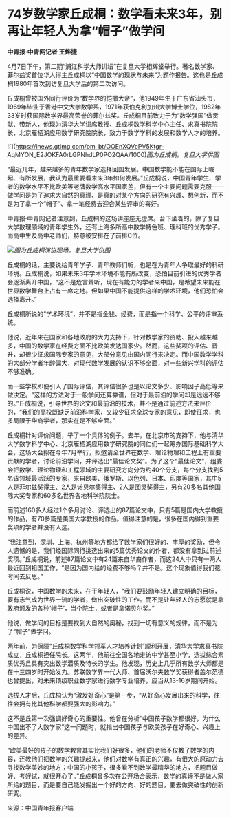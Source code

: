 # 74岁数学家丘成桐：数学看未来3年，别再让年轻人为拿“帽子”做学问

**中青报·中青网记者 王烨捷**

4月7日下午，第二期“浦江科学大师讲坛”在复旦大学相辉堂举行。著名数学家、菲尔兹奖首位华人得主丘成桐以“中国数学的现状与未来”为题作报告。这也是丘成桐1980年首次到访复旦大学后的第二次访问。

丘成桐曾被国外同行评价为“数学界的恺撒大帝”，他1949年生于广东省汕头市，1969年毕业于香港中文大学数学系，1971年获伯克利加州大学博士学位，1982年33岁时获国际数学界最高荣誉的菲尔兹奖。丘成桐目前致力于为“数学强国”做贡献、带新人，他现为清华大学讲席教授、丘成桐数学科学中心主任、求真书院院长，北京雁栖湖应用数学研究院院长，致力于数学学科的发展和数学人才的培养。

![](https://inews.gtimg.com/om_bt/OOEnXQVcPV5Ktgr-
AqMYON_E2JOKFA0rLGPNhdLP0PO2QAA/1000)_图为丘成桐。复旦大学供图_

“最近几年，越来越多的青年数学家选择回国发展。中国数学能不能在国际上崛起、有所发展，我认为最重要看未来3年如何发展。”丘成桐说，中国青年学生、学者的数学水平不比欧美等老牌数学高水平国家差，但有一个主要问题需要克服——做学问是为了追求大自然的真理、是真的对某个方向的研究有兴趣、想创新，而不是为了拿一个“帽子”、拿一笔经费去迎合某些评审的喜好。

中青报·中青网记者注意到，丘成桐的这场讲座座无虚席。台下坐着的，除了复旦大学数理领域的青年学生外，还有上海多所高中数学特色班、理科班的优秀学子。而高中生及高中老师们，特意被安排在了前排C位。

![](https://inews.gtimg.com/om_bt/OP_rzNc0INKO8ECPDVe6GoCVvsKisjLElH2WBN8hhXVAwAA/1000)_图为丘成桐演讲现场。复旦大学供图_

丘成桐的话，主要说给青年学子、青年教师们听，也是在为青年人争取最好的科研环境。丘成桐说，如果未来3年学术环境不能有所改变，恐怕目前引进的优秀学者会逐渐离开中国，“这不是危言耸听，现在有能力的学者来中国，是希望未来能在世界数学舞台上占有一席之地。但如果中国不能提供这样的学术环境，他们恐怕会选择离开。”

丘成桐所说的“学术环境”，并不是指金钱、经费，而是指一个科学、公平的评审系统。

他说，近年来在国家和各地政府的大力支持下，针对数学家的资助、投入越来越多，中国的数学家在经费方面不比欧美发达国家少。然而，这些奖项的评估、晋升，却很少征求国际专家的意见，大部分意见由国内同行来决定。而中国数学学科的大部分学者年龄偏大，对现代数学发展的认识不够全面，对一些新兴学科的评估不够准确。

而一些学校即便引入了国际评估，其评估很多也是以论文多少、影响因子高低等来做决定。“这样的方法对于一般学问还算靠谱，但对于最前沿的学问却是远远不够的。”丘成桐说，引导世界的论文和最前沿的技术，并不是通过前述方法来评价的，“我们的高校既缺乏前沿科学家，又较少征求全球专家的意见，即使征求，也多局限于华裔学者，那实在是不够全面。”

丘成桐针对评价问题，举了一个具体的例子。去年，在北京市的支持下，他与清华大学数学科学中心、北京雁栖湖应用数学研究院的同仁们一起筹办国际基础科学大会，这场大会拟在今年7月举行，拟邀请全世界在数学、理论物理和工程上有重要贡献的学者，讨论前沿学问，并评选出“最佳论文奖”。为了这个“最佳论文”，组委会把数学、理论物理和工程领域的主要研究方向分为约40个分支，每个分支找到5名该领域最活跃的专家，来自欧美、俄罗斯、以色列、日本、印度等国家，其中5人是菲尔兹奖得主、2人是诺贝尔奖得主、2人是图灵奖得主，另有20多名其他国际大奖专家和60多名世界各地科学院院士。

而前述160多人经过1个多月讨论、评选出的87篇论文中，只有5篇是国内大学教授的作品，有70多篇是美国大学教授的作品。值得注意的是，很多在国内得到重要奖项的学者并没有入选。

“我注意到，深圳、上海、杭州等地方都给了数学家们很好的、丰厚的奖励，但令人遗憾的是，我们经国际同行挑选出来的5篇优秀论文的作者，都没有拿到过前述奖项。”丘成桐说，前述87篇论文中有24篇来自华裔作者，而这24人中只有一两人最近回到祖国工作，“是因为国内给的经费不够吗？并不是。这个现象值得我们花时间去反思。”

丘成桐说，中国数学的未来，在于年轻人，“我们要鼓励年轻人建立明确的目标，要有志气成为世界一流的学者，做出突破性的工作。而不是让年轻人的志愿就是拿政府颁发的各种‘帽子’，当个院士，或者是拿诺贝尔奖。”

他说，做学问的目标是要找到大自然的奥秘，找到一切有意义的规律，而不是为了“帽子”做学问。

两年前，为保障“丘成桐数学科学领军人才培养计划”顺利开展，清华大学求真书院成立，丘成桐担任院长。这两年，他前往全国各地走访中学甚至小学，选拔综合素质优秀且具有突出数学潜质及特长的学生。他发现，历史上几乎所有数学大师都是在十三四岁时开始发力。苏联数学界一代大师、首届沃尔夫数学奖获得者盖尔范德也曾提出，对未来顶级职业数学家进行数学专业培养，应当从13-16岁期间开始。

选拔人才后，丘成桐认为“激发好奇心”是第一步，“从好奇心发展出来的科学，往往会拥有比其他科学都要强大的影响力。”

这不是丘第一次强调好奇心的重要性。他曾在分析“中国孩子数学都很好，为什么中国出不了大数学家”这一问题时，就指出中国孩子与欧美孩子在好奇心、兴趣上的差异。

“欧美最好的孩子的数学教育其实比我们好很多，他们的老师不仅教了数学的内容，还教他们把数学的兴趣提起来，他们对数学有真正的兴趣，有很大的原动力去寻找数学美妙的地方；中国的小孩子，很多看不到数学最精华的地方，把题目做好、考好试，就很开心了。”丘成桐曾多次在公开场合表示，数学的真谛不是做人家所给的题目，而是要自己能发掘出一个好的方向、好的题目，要去做突破性的创新研究。

来源：中国青年报客户端

